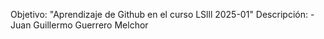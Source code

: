 Objetivo: "Aprendizaje de Github en el curso LSlll 2025-01"
Descripción: - Juan Guillermo Guerrero Melchor

